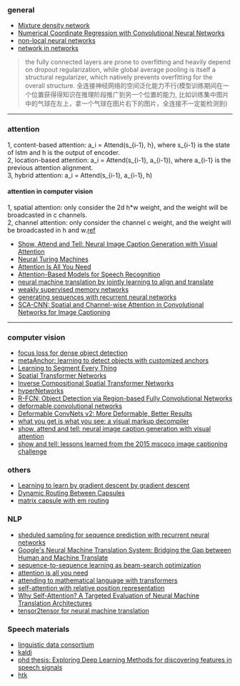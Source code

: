 ### general
- [Mixture density network](https://publications.aston.ac.uk/373/1/NCRG_94_004.pdf)
- [Numerical Coordinate Regression with Convolutional Neural Networks](https://arxiv.org/pdf/1801.07372.pdf)
- [non-local neural networks](https://arxiv.org/pdf/1711.07971.pdf)
- [network in networks](https://arxiv.org/pdf/1312.4400.pdf)
> the fully connected layers are prone to overfitting and heavily depend on dropout regularization, while global
average pooling is itself a structural regularizer, which natively prevents overfitting for the overall structure. 全连接神经网络的空间泛化能力不行(模型训练期间在一个位置获得得知识在推理阶段推广到另一个位置的能力, 比如训练集中图片中的气球在左上，拿一个气球在图片右下的图片，全连接不一定能检测到)

--------------------

### attention
1, content-based attention: a_i = Attend(s_{i-1}, h}, where s_{i-1} is the state of lstm and h is the output of encoder.  
2, location-based attention: a_i = Attend(s_{i-1}, a_{i-1}), where a_{i-1} is the previous attention alignment.   
3, hybrid attention: a_i = Attend(s_{i-1}, a_{i-1}, h)     

#### attention in computer vision
1, spatial attention: only consider the 2d h*w weight, and the weight will be broadcasted in c channels.      
2, channel attention: only consider the channel c weight, and the weight will be broadcasted in h and w.[ref](https://arxiv.org/pdf/1611.05594.pdf)        


- [Show, Attend and Tell: Neural Image Caption Generation with Visual Attention](https://arxiv.org/pdf/1502.03044.pdf)
- [Neural Turing Machines](https://arxiv.org/pdf/1410.5401.pdf)
- [Attention Is All You Need](https://arxiv.org/pdf/1706.03762.pdf)
- [Attention-Based Models for Speech Recognition](https://arxiv.org/pdf/1506.07503.pdf)
- [neural machine translation by jointly learning to align and translate](https://arxiv.org/pdf/1409.0473.pdf)
- [weakly supervised memory networks](https://arxiv.org/pdf/1503.08895v2.pdf)
- [generating sequences with recurrent neural networks](https://arxiv.org/pdf/1308.0850.pdf)
- [SCA-CNN: Spatial and Channel-wise Attention in Convolutional Networks for Image Captioning](https://arxiv.org/pdf/1611.05594.pdf)


----------------


### computer vision
- [focus loss for dense object detection](https://arxiv.org/pdf/1708.02002.pdf)
- [metaAnchor: learning to detect objects with customized anchors](http://papers.nips.cc/paper/7315-metaanchor-learning-to-detect-objects-with-customized-anchors.pdf)
- [Learning to Segment Every Thing](https://arxiv.org/pdf/1711.10370.pdf)
- [Spatial Transformer Networks](https://arxiv.org/pdf/1506.02025.pdf)
- [Inverse Compositional Spatial Transformer Networks](https://arxiv.org/pdf/1612.03897.pdf)
- [hyperNetworks](https://arxiv.org/pdf/1609.09106.pdf)
- [R-FCN: Object Detection via Region-based Fully Convolutional Networks](https://arxiv.org/pdf/1605.06409.pdf)
- [deformable convolutional networks](https://arxiv.org/pdf/1703.06211.pdf)
- [Deformable ConvNets v2: More Deformable, Better Results](https://arxiv.org/pdf/1811.11168.pdf)
- [what you get is what you see: a visual markup decompiler](https://arxiv.org/pdf/1609.04938v1.pdf)
- [show, attend and tell: neural image caption generation with visual attention](https://arxiv.org/pdf/1609.04938v1.pdf)
- [show and tell: lessons learned from the 2015 mscoco image captioning challenge](https://arxiv.org/pdf/1609.06647.pdf)


### others
- [Learning to learn by gradient descent by gradient descent](https://arxiv.org/pdf/1606.04474.pdf)
- [Dynamic Routing Between Capsules](https://arxiv.org/pdf/1710.09829.pdf)
- [matrix capsule with em routing](https://openreview.net/pdf?id=HJWLfGWRb)


### NLP
- [sheduled sampling for sequence prediction with recurrent neural networks](https://arxiv.org/pdf/1506.03099.pdf)
- [Google's Neural Machine Translation System: Bridging the Gap between Human and Machine Translate](https://arxiv.org/pdf/1609.08144.pdf)
- [sequence-to-sequence learning as beam-search optimization](https://arxiv.org/pdf/1606.02960.pdf)
- [attention is all you need](https://arxiv.org/abs/1706.03762)
- [attending to mathematical language with transformers](https://arxiv.org/ftp/arxiv/papers/1812/1812.02825.pdf)
- [self-attention with relative position representation](https://arxiv.org/pdf/1803.02155.pdf)
- [Why Self-Attention? A Targeted Evaluation of Neural Machine Translation Architectures](http://aclweb.org/anthology/D18-1458)
- [tensor2tensor for neural machine translation](https://arxiv.org/pdf/1803.07416.pdf)


### Speech materials
- [linguistic data consortium](https://www.ldc.upenn.edu/)
- [kaldi](https://github.com/kaldi-asr/kaldi)
- [phd thesis: Exploring Deep Learning Methods for discovering features in speech signals](https://pdfs.semanticscholar.org/b041/75bb99d6beff0f201ed82971aeb91d2c081d.pdf?_ga=2.23777402.1357008885.1546424577-1806537053.1546424577)
- [htk](http://htk.eng.cam.ac.uk/)


